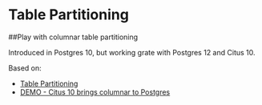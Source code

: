 # Table Partitioning
##Play with columnar table partitioning

Introduced in Postgres 10, but working grate with Postgres 12 and Citus 10.


Based on:

- [Table Partitioning](https://www.postgresql.org/docs/10/ddl-partitioning.html)
- [DEMO - Citus 10 brings columnar to Postgres](https://www.youtube.com/watch?v=SS7jcq9fTnw)
